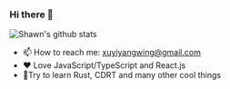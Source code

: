 ### Hi there 👋

![Shawn's github stats](https://github-readme-stats.vercel.app/api?username=InfiniteXyy)

- 📫 How to reach me: xuyiyangwing@gmail.com
- ❤ Love JavaScript/TypeScript and React.js
- 🦀Try to learn Rust, CDRT and many other cool things
